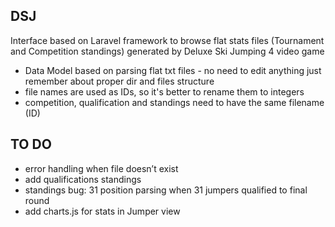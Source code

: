 ## DSJ

Interface based on Laravel framework to browse flat stats files (Tournament and Competition standings) generated by Deluxe Ski Jumping 4 video game

- Data Model based on parsing flat txt files - no need to edit anything just remember about proper dir and files structure
- file names are used as IDs, so it's better to rename them to integers
- competition, qualification and standings need to have the same filename (ID)

## TO DO
- error handling when file doesn’t exist
- add qualifications standings
- standings bug: 31 position parsing when 31 jumpers qualified to final round
- add charts.js for stats in Jumper view